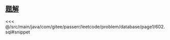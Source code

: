<!-- @include: @/src/main/java/com/gitee/passerr/leetcode/problem/database/page1/602.md -->
## [题解](https://github.com/PasseRR/JavaLeetCode/blob/master/src/main/java/com/gitee/passerr/leetcode/problem/database/page1/602.sql)
<<< @/src/main/java/com/gitee/passerr/leetcode/problem/database/page1/602.sql#snippet
